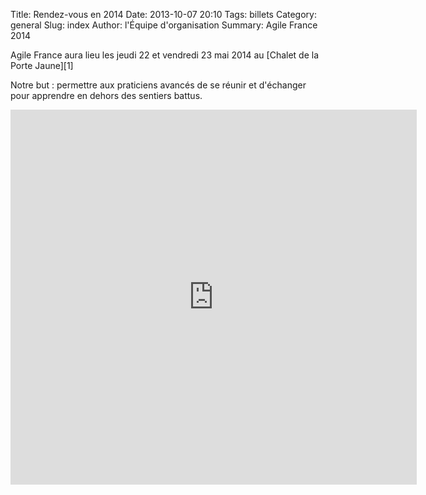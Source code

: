 Title: Rendez-vous en 2014
Date: 2013-10-07 20:10
Tags: billets
Category: general
Slug: index
Author: l'Équipe d'organisation
Summary: Agile France 2014

<span class="soon-med">
  Agile France aura lieu les <span class="color">jeudi 22</span> et <span class="color">vendredi 23 mai</span> 2014 au [Chalet de la Porte Jaune][1]
</span>

Notre but : permettre aux <span class="color">praticiens avancés</span> de se réunir et d'échanger
<span class="color">pour apprendre</span> en dehors des sentiers battus.

<iframe src="https://www.weezevent.com/widget_billeterie.php?id_evenement=48375&amp;code=21772&amp;cas=1&amp;resize=0&amp;multi=0" width="650" height="600" scrolling="auto" frameborder="0" id="weezuniq48375"></iframe>

[1]: https://maps.google.fr/maps?ie=UTF-8&cid=0,0,5262208505098551486&ei=KIEqUd2HE4HL0QWtw4DgDA&ved=0CJgBEPwSMAA
